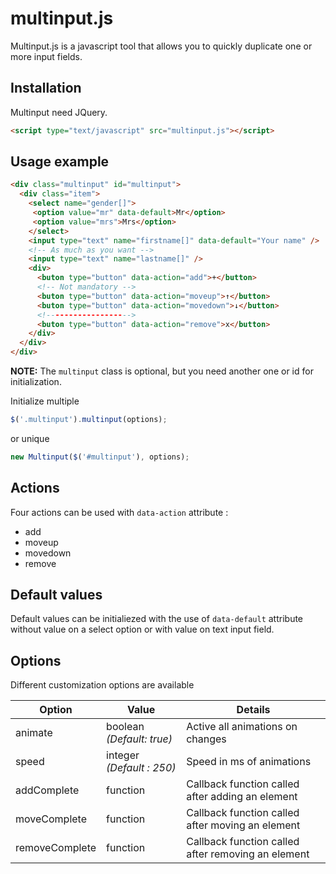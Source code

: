 # multinput.js

Multinput.js is a javascript tool that allows you to quickly duplicate one or more input fields.

## Installation
Multinput need JQuery.

```html
<script type="text/javascript" src="multinput.js"></script>
```

## Usage example

```html
<div class="multinput" id="multinput">
  <div class="item">
    <select name="gender[]">
     <option value="mr" data-default>Mr</option>
     <option value="mrs">Mrs</option>
    </select>
    <input type="text" name="firstname[]" data-default="Your name" />
    <!-- As much as you want -->
    <input type="text" name="lastname[]" />
    <div>
      <buton type="button" data-action="add">+</button>
      <!-- Not mandatory -->
      <buton type="button" data-action="moveup">↑</button>
      <buton type="button" data-action="movedown">↓</button>
      <!------------------->
      <buton type="button" data-action="remove">x</button>
    </div>
  </div>
</div>
```
**NOTE:** The `multinput` class is optional, but you need another one or id for initialization.

Initialize multiple
```js
$('.multinput').multinput(options);
```
or unique
```js
new Multinput($('#multinput'), options);
```

## Actions
Four actions can be used with `data-action` attribute :
* add
* moveup
* movedown
* remove

## Default values
Default values can be initialiezed with the use of `data-default` attribute without value on a select option or with value on text input field.

## Options
Different customization options are available

Option | Value | Details
-|-|-
animate | boolean *(Default: true)* | Active all animations on changes
speed | integer *(Default : 250)*| Speed in ms of animations
addComplete | function | Callback function called after adding an element
moveComplete | function | Callback function called after moving an element
removeComplete | function | Callback function called after removing an element

